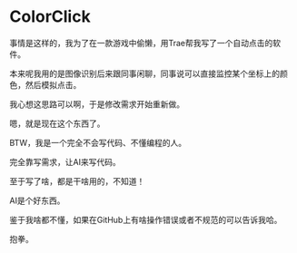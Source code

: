 # ColorClick
事情是这样的，我为了在一款游戏中偷懒，用Trae帮我写了一个自动点击的软件。

本来呢我用的是图像识别后来跟同事闲聊，同事说可以直接监控某个坐标上的颜色，然后模拟点击。

我心想这思路可以啊，于是修改需求开始重新做。

嗯，就是现在这个东西了。

BTW，我是一个完全不会写代码、不懂编程的人。

完全靠写需求，让AI来写代码。

至于写了啥，都是干啥用的，不知道！

AI是个好东西。

鉴于我啥都不懂，如果在GitHub上有啥操作错误或者不规范的可以告诉我哈。

抱拳。
